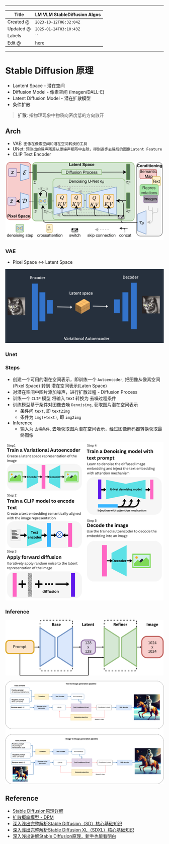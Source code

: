 -----

| Title     | LM VLM StableDiffusion Algos                          |
| --------- | ----------------------------------------------------- |
| Created @ | `2023-10-12T06:32:04Z`                                |
| Updated @ | `2025-01-24T03:10:43Z`                                |
| Labels    | \`\`                                                  |
| Edit @    | [here](https://github.com/junxnone/aiwiki/issues/445) |

-----

# Stable Diffusion 原理

  - Lantent Space - 潜在空间
  - Diffusion Model - 像素空间 (Imagen/DALL-E)
  - Latent Diffusion Model - 潜在扩散模型
  - 条件扩散

> **扩散**: 指物理现象中物质向密度低的方向散开

## Arch

  - VAE: `图像在像素空间和潜在空间转换的工具`
  - UNet: `预测出的噪声残差从原噪声矩阵中去除，得到逐步去噪后的图像Latent Feature`
  - CLIP Text Encoder

![image](media/f1f1a6f07b7f64032abdd9db6d82754a57501b18.png)

### VAE

  - Pixel Space \<=\> Latent Space

![image](media/1264b299ce25367ed3530108f7d874213ce0e1df.png)

### Unet

### Steps

  - 创建一个可用的潜在空间表示，即训练一个 `Autoencoder`, 把图像从像素空间(Pixel Space) 转到
    潜在空间表示(Laten Space)
  - 对潜在空间中图片添加噪声，进行扩散过程 - Diffusion Process
  - 训练一个 `CLIP` 模型 将输入 text 转换为 去噪过程条件
  - 训练模型基于条件对图像去噪 `Denoising`, 获取图片潜在空间表示
      - 条件问 `text`, 即 `text2img`
      - 条件为 `img(+text)`, 即 `img2img`
  - Inference
      - 输入为 `去噪条件`, 去噪获取图片潜在空间表示，经过图像解码器转换获取最终图像

![image](media/e0d7242f40df2f24bbb4e7d9a1b779bb9799a63f.png)

### Inference

![image](media/1f26f24e987af26d485424f85dc813265a70d7e4.png)

![image](media/e9ceab82636a9cb41d93e72ef80115679a1b1d90.png)

## Reference

  - [Stable Diffusion原理详解](https://developer.aliyun.com/article/1215455)
  - [扩散概率模型 -
    DPM](https://www.zhangzhenhu.com/aigc/%E6%89%A9%E6%95%A3%E6%A6%82%E7%8E%87%E6%A8%A1%E5%9E%8B.html)
  - [深入浅出完整解析Stable
    Diffusion（SD）核心基础知识](https://zhuanlan.zhihu.com/p/632809634)
  - [深入浅出完整解析Stable Diffusion
    XL（SDXL）核心基础知识](https://zhuanlan.zhihu.com/p/643420260)
  - [深入浅出讲解Stable
    Diffusion原理，新手也能看明白](https://zhuanlan.zhihu.com/p/627133524)
